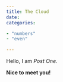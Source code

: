 ```yaml
---
title: The Cloud
date: 
categories:

- "numbers"
- "even"

---
```


Hello, I am _Post One._

**Nice to meet you!**